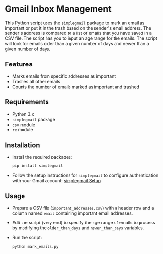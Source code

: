 # Gmail Inbox Management

This Python script uses the `simplegmail` package to mark an email as important or put it in the trash based on the sender's email address. The sender's address is compared to a list of emails that you have saved in a CSV file. The script has you to input an age range for the emails. The script will look for emails older than a given number of days and newer than a given number of days.

## Features

- Marks emails from specific addresses as important
- Trashes all other emails
- Counts the number of emails marked as important and trashed

## Requirements

- Python 3.x
- `simplegmail` package
- `csv` module
- `re` module

## Installation

- Install the required packages:
    ```sh
    pip install simplegmail
    ```

- Follow the setup instructions for `simplegmail` to configure authentication with your Gmail account: [simplegmail Setup](https://github.com/jeremyephron/simplegmail#setup)

## Usage

- Prepare a CSV file (`important_addresses.csv`) with a header row and a column named `email` containing important email addresses.

- Edit the script (very end) to specify the age range of emails to process by modifying the `older_than_days` and `newer_than_days` variables.

- Run the script:
    ```sh
    python mark_emails.py
    ```
